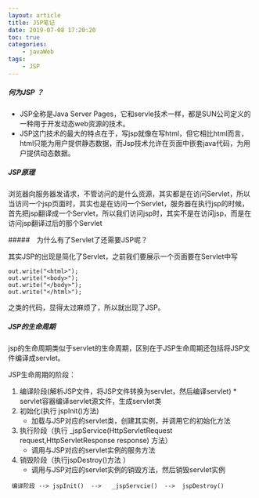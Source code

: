 ```yaml
---
layout: article
title: JSP笔记
date: 2019-07-08 17:20:20
toc: true
categories:
	- javaWeb
tags:
	- JSP
---
```




##### 何为JSP ？

* JSP全称是Java Server Pages，它和servle技术一样，都是SUN公司定义的一种用于开发动态web资源的技术。<!--more-->
* JSP这门技术的最大的特点在于，写jsp就像在写html，但它相比html而言，html只能为用户提供静态数据，而Jsp技术允许在页面中嵌套java代码，为用户提供动态数据。

##### JSP原理

浏览器向服务器发请求，不管访问的是什么资源，其实都是在访问Servlet，所以当访问一个jsp页面时，其实也是在访问一个Servlet，服务器在执行jsp的时候，首先把jsp翻译成一个Servlet，所以我们访问jsp时，其实不是在访问jsp，而是在访问jsp翻译过后的那个Servlet

#####　为什么有了Servlet了还需要JSP呢？

其实JSP的出现是简化了Servlet，之前我们要展示一个页面要在Servlet中写  

```
out.write("<html>");
out.write("<body>");
out.write("</body>");
out.write("</html>");
```

之类的代码，显得太过麻烦了，所以就出现了JSP。

##### JSP的生命周期

jsp的生命周期类似于servlet的生命周期，区别在于JSP生命周期还包括将JSP文件编译成servlet。

JSP生命周期的阶段：

1. 编译阶段(解析JSP文件，将JSP文件转换为servlet，然后编译servlet)
   *　servlet容器编译servlet源文件，生成servlet类
2. 初始化(执行 jspInit()方法)
   * 加载与JSP对应的servlet类，创建其实例，并调用它的初始化方法
3. 执行阶段（执行 _jspService(HttpServletRequest request,HttpServletResponse response) 方法）
   * 调用与JSP对应的servlet实例的服务方法
4. 销毁阶段（执行jspDestroy()方法 ）
   * 调用与JSP对应的servlet实例的销毁方法，然后销毁servlet实例

```
 编译阶段 --> jspInit()  -->   _jspServcie()  -->  jspDestroy()
```
